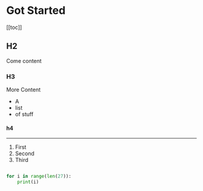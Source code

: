 # Got Started

[[toc]]
## H2

Come content

### H3

More Content

- A
- list 
- of stuff

#### h4

---

1. First
2. Second
3. Third

```python

for i in range(len(27)):
    print(i)

```